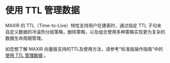 # 使用 TTL 管理数据
MAXIR 的 TTL（Time-to-Live）特性支持用户在建表时，通过指定 TTL 子句来自定义数据的冷温热分层策略，删除策略，以及组合使用多种策略实现更为复杂的数据生命周期管理。

如您想了解 MAXIR 向量版支持的TTL及使用方法，请参考“标准版操作指南”中的 [使用 TTL 管理数据](/maxir/guides/optimization/ttl) 。

